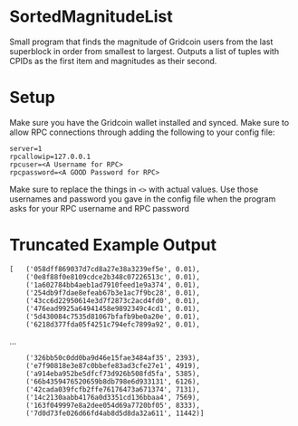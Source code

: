# SortedMagnitudeList
Small program that finds the magnitude of Gridcoin users from the last superblock in order from smallest to largest. Outputs a list of tuples with CPIDs as the first item and magnitudes as their second.

# Setup

Make sure you have the Gridcoin wallet installed and synced. Make sure to allow RPC connections through adding the following to your config file:

```
server=1
rpcallowip=127.0.0.1
rpcuser=<A Username for RPC>
rpcpassword=<A GOOD Password for RPC>
```

Make sure to replace the things in `<>` with actual values. Use those usernames and password you gave in the config file when the program asks for your RPC username and RPC password


# Truncated Example Output

```
[   ('058dff869037d7cd8a27e38a3239ef5e', 0.01),
    ('0e8f88f0e8109cdce2b348c07226513c', 0.01),
    ('1a602784bb4aeb1ad7910feed1e9a374', 0.01),
    ('254db9f7dae8efeab67b3e1ac7f9bc28', 0.01),
    ('43cc6d22950614e3d7f2873c2acd4fd0', 0.01),
    ('476ead9925a64941458e9892349c4cd1', 0.01),
    ('5d430084c7535d81067bfafb9be0a20e', 0.01),
    ('6218d377fda05f4251c794efc7899a92', 0.01),
```

...

```
    ('326bb50c0dd0ba9d46e15fae3484af35', 2393),
    ('e7f90818e3e87c0bbefe83ad3cfe27e1', 4919),
    ('a914eba952be5dfcf73d926b508fd5fa', 5385),
    ('66b4359476520659b8db798e6d933131', 6126),
    ('42cada039fcfb2ffe76176473a671374', 7131),
    ('14c2130aabb4176a0d3351cd136bbaa4', 7569),
    ('163f049997e8a2dee054d69a7720bf05', 8333),
    ('7d0d73fe026d66fd4ab8d5d8da32a611', 11442)]
```
